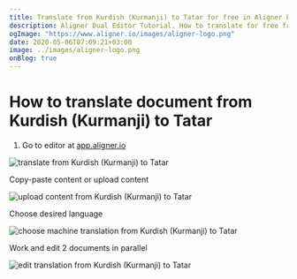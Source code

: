 ```yaml
---
title: Translate from Kurdish (Kurmanji) to Tatar for free in Aligner Editor
description: Aligner Dual Editor Tutorial. How to translate for free from Kurdish (Kurmanji) to Tatar. Aligner is multilingual document management platform. 
ogImage: "https://www.aligner.io/images/aligner-logo.png"
date: 2020-05-06T07:09:21+03:00
image: ../images/aligner-logo.png
onBlog: true
---
```


# How to translate document from Kurdish (Kurmanji) to Tatar

1. Go to editor at [app.aligner.io](https://app.aligner.io "Aligner App web page")

![translate from Kurdish (Kurmanji) to Tatar](../aligner-blank-editor.png "translate from Kurdish (Kurmanji) to Tatar")

Copy-paste content or upload content

![upload content from Kurdish (Kurmanji) to Tatar](../aligner-uploaded-document.png "upload content from Kurdish (Kurmanji) to Tatar")

Choose desired language

![choose machine translation from Kurdish (Kurmanji) to Tatar](../aligner-language-dropdown.png "choose machine translation from Kurdish (Kurmanji) to Tatar")

Work and edit 2 documents in parallel

![edit translation from Kurdish (Kurmanji) to Tatar](../aligner-double-sitded-editor.png "edit translation from Kurdish (Kurmanji) to Tatar")

